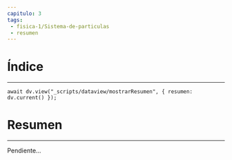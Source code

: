 ```yaml
---
capitulo: 3
tags: 
 - fisica-1/Sistema-de-particulas
 - resumen
---
```

# Índice 
---
```dataviewjs
await dv.view("_scripts/dataview/mostrarResumen", { resumen: dv.current() });
```

# Resumen
---
Pendiente...